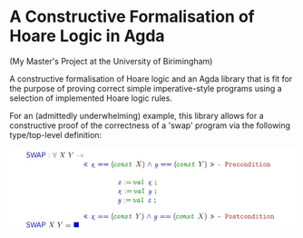 # A Constructive Formalisation of Hoare Logic in Agda 
(My Master's Project at the University of Birimingham)

A constructive formalisation of Hoare logic and an Agda library 
that is fit for the purpose of proving correct simple imperative-style 
programs using a selection of implemented Hoare logic rules.


For an (admittedly underwhelming) example, this library allows for a
constructive proof of the correctness of a 'swap' program via the
following type/top-level definition:

![Type of the Proof of correctness of SWAP program](/imgs/swap-example.jpg)



